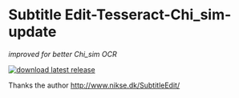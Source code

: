 # Subtitle Edit-Tesseract-Chi_sim-update

*improved for better Chi_sim OCR*

[![download latest release](https://img.shields.io/badge/SUBTITLE%20EDIT-download-000F39.svg)](https://github-production-release-asset-2e65be.s3.amazonaws.com/124620582/8258fd44-2466-11e8-8aa8-2aee5c8b2ea7?X-Amz-Algorithm=AWS4-HMAC-SHA256&X-Amz-Credential=AKIAIWNJYAX4CSVEH53A%2F20180310%2Fus-east-1%2Fs3%2Faws4_request&X-Amz-Date=20180310T053016Z&X-Amz-Expires=300&X-Amz-Signature=b31be7441de5bace29f5ab7647cda8232d939d8a92103350919d341f2a00a676&X-Amz-SignedHeaders=host&actor_id=37233218&response-content-disposition=attachment%3B%20filename%3DSE356-Tess-Chi-update.zip&response-content-type=application%2Foctet-stream) 

Thanks the author <http://www.nikse.dk/SubtitleEdit/>
